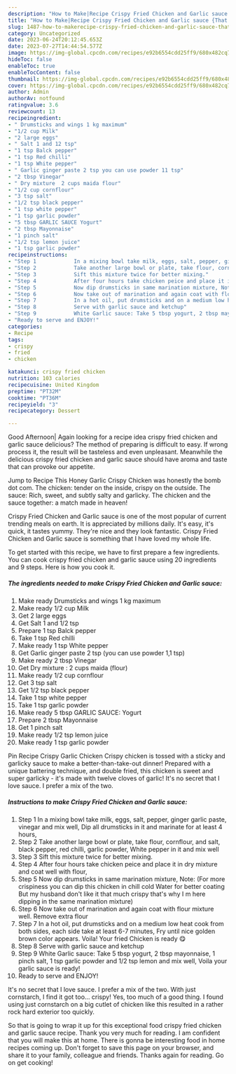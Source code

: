 ```yaml
---
description: "How to Make|Recipe Crispy Fried Chicken and Garlic sauce {That is Simple"
title: "How to Make|Recipe Crispy Fried Chicken and Garlic sauce {That is Simple"
slug: 1487-how-to-makerecipe-crispy-fried-chicken-and-garlic-sauce-that-is-simple
category: Uncategorized
date: 2023-06-24T20:12:45.653Z
date: 2023-07-27T14:44:54.577Z
image: https://img-global.cpcdn.com/recipes/e92b6554cdd25ff9/680x482cq70/crispy-fried-chicken-and-garlic-sauce-recipe-main-photo.jpg
hideToc: false
enableToc: true
enableTocContent: false
thumbnail: https://img-global.cpcdn.com/recipes/e92b6554cdd25ff9/680x482cq70/crispy-fried-chicken-and-garlic-sauce-recipe-main-photo.jpg
cover: https://img-global.cpcdn.com/recipes/e92b6554cdd25ff9/680x482cq70/crispy-fried-chicken-and-garlic-sauce-recipe-main-photo.jpg
author: Admin
authorAv: notfound
ratingvalue: 3.6
reviewcount: 13
recipeingredient:
- " Drumsticks and wings 1 kg maximum"
- "1/2 cup Milk"
- "2 large eggs"
- " Salt 1 and 12 tsp"
- "1 tsp Balck pepper"
- "1 tsp Red chilli"
- "1 tsp White pepper"
- " Garlic ginger paste 2 tsp you can use powder 11 tsp"
- "2 tbsp Vinegar"
- " Dry mixture  2 cups maida flour"
- "1/2 cup cornflour"
- "3 tsp salt"
- "1/2 tsp black pepper"
- "1 tsp white pepper"
- "1 tsp garlic powder"
- "5 tbsp GARLIC SAUCE Yogurt"
- "2 tbsp Mayonnaise"
- "1 pinch salt"
- "1/2 tsp lemon juice"
- "1 tsp garlic powder"
recipeinstructions:
- "Step 1            In a mixing bowl take milk, eggs, salt, pepper, ginger garlic paste, vinegar and mix well, Dip all drumsticks in it and marinate for at least 4 hours,"
- "Step 2            Take another large bowl or plate, take flour, cornflour, and salt, black pepper, red chilli, garlic powder, White pepper in it and mix well"
- "Step 3            Sift this mixture twice for better mixing."
- "Step 4            After four hours take chicken peice and place it in dry mixture and coat well with flour,"
- "Step 5            Now dip drumsticks in same marination mixture, Note: (For more crispiness you can dip this chicken in chill cold Water for better coating But my husband don&#39;t like it that much crispy that&#39;s why I m here dipping in the same marination mixture)"
- "Step 6            Now take out of marination and again coat with flour mixture well. Remove extra flour"
- "Step 7            In a hot oil, put drumsticks and on a medium low heat cook from both sides, each side take at least 6-7 minutes, Fry until nice golden brown color appears. Voila! Your fried Chicken is ready 😋"
- "Step 8            Serve with garlic sauce and ketchup"
- "Step 9            White Garlic sauce: Take 5 tbsp yogurt, 2 tbsp mayonnaise, 1 pinch salt, 1 tsp garlic powder and 1/2 tsp lemon and mix well, Voila your garlic sauce is ready!"
- "Ready to serve and ENJOY!"
categories:
- Recipe
tags:
- crispy
- fried
- chicken

katakunci: crispy fried chicken 
nutrition: 103 calories
recipecuisine: United Kingdom
preptime: "PT32M"
cooktime: "PT36M"
recipeyield: "3"
recipecategory: Dessert

---
```



Good Afternoon| Again looking for a recipe idea crispy fried chicken and garlic sauce delicious? The method of preparing is difficult to easy. If wrong process it, the result will be tasteless and even unpleasant. Meanwhile the delicious crispy fried chicken and garlic sauce should have aroma and taste that can provoke our appetite.





Jump to Recipe This Honey Garlic Crispy Chicken was honestly the bomb dot com. The chicken: tender on the inside, crispy on the outside. The sauce: Rich, sweet, and subtly salty and garlicky. The chicken and the sauce together: a match made in heaven!

Crispy Fried Chicken and Garlic sauce is one of the most popular of current trending meals on earth. It is appreciated by millions daily. It's easy, it's quick, it tastes yummy. They're nice and they look fantastic. Crispy Fried Chicken and Garlic sauce is something that I have loved my whole life.


To get started with this recipe, we have to first prepare a few ingredients. You can cook crispy fried chicken and garlic sauce using 20 ingredients and 9 steps. Here is how you cook it.

<!--inarticleads1-->

##### The ingredients needed to make Crispy Fried Chicken and Garlic sauce:

1. Make ready  Drumsticks and wings 1 kg maximum
1. Make ready 1/2 cup Milk
1. Get 2 large eggs
1. Get  Salt 1 and 1/2 tsp
1. Prepare 1 tsp Balck pepper
1. Take 1 tsp Red chilli
1. Make ready 1 tsp White pepper
1. Get  Garlic ginger paste 2 tsp (you can use powder 1,1 tsp)
1. Make ready 2 tbsp Vinegar
1. Get  Dry mixture : 2 cups maida (flour)
1. Make ready 1/2 cup cornflour
1. Get 3 tsp salt
1. Get 1/2 tsp black pepper
1. Take 1 tsp white pepper
1. Take 1 tsp garlic powder
1. Make ready 5 tbsp GARLIC SAUCE: Yogurt
1. Prepare 2 tbsp Mayonnaise
1. Get 1 pinch salt
1. Make ready 1/2 tsp lemon juice
1. Make ready 1 tsp garlic powder


Pin Recipe Crispy Garlic Chicken Crispy chicken is tossed with a sticky and garlicky sauce to make a better-than-take-out dinner! Prepared with a unique battering technique, and double fried, this chicken is sweet and super garlicky - it&#39;s made with twelve cloves of garlic! It&#39;s no secret that I love sauce. I prefer a mix of the two. 

<!--inarticleads2-->

##### Instructions to make Crispy Fried Chicken and Garlic sauce:

1. Step 1            In a mixing bowl take milk, eggs, salt, pepper, ginger garlic paste, vinegar and mix well, Dip all drumsticks in it and marinate for at least 4 hours,
1. Step 2            Take another large bowl or plate, take flour, cornflour, and salt, black pepper, red chilli, garlic powder, White pepper in it and mix well
1. Step 3            Sift this mixture twice for better mixing.
1. Step 4            After four hours take chicken peice and place it in dry mixture and coat well with flour,
1. Step 5            Now dip drumsticks in same marination mixture, Note: (For more crispiness you can dip this chicken in chill cold Water for better coating But my husband don&#39;t like it that much crispy that&#39;s why I m here dipping in the same marination mixture)
1. Step 6            Now take out of marination and again coat with flour mixture well. Remove extra flour
1. Step 7            In a hot oil, put drumsticks and on a medium low heat cook from both sides, each side take at least 6-7 minutes, Fry until nice golden brown color appears. Voila! Your fried Chicken is ready 😋
1. Step 8            Serve with garlic sauce and ketchup
1. Step 9            White Garlic sauce: Take 5 tbsp yogurt, 2 tbsp mayonnaise, 1 pinch salt, 1 tsp garlic powder and 1/2 tsp lemon and mix well, Voila your garlic sauce is ready!
1. Ready to serve and ENJOY!

It&#39;s no secret that I love sauce. I prefer a mix of the two. With just cornstarch, I find it got too… crispy! Yes, too much of a good thing. I found using just cornstarch on a big cutlet of chicken like this resulted in a rather rock hard exterior too quickly. 

So that is going to wrap it up for this exceptional food crispy fried chicken and garlic sauce recipe. Thank you very much for reading. I am confident that you will make this at home. There is gonna be interesting food in home recipes coming up. Don't forget to save this page on your browser, and share it to your family, colleague and friends. Thanks again for reading. Go on get cooking!
